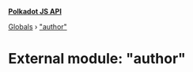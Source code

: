 **[Polkadot JS API](../README.md)**

[Globals](../globals.md) › [&quot;author&quot;](_author_.md)

# External module: "author"

